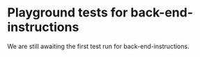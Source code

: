 # Playground tests for back-end-instructions
We are still awaiting the first test run for back-end-instructions.
